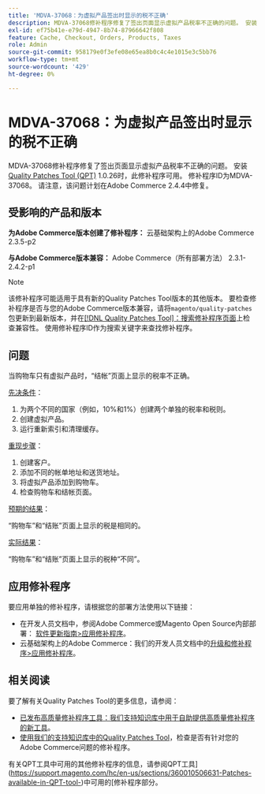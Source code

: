 ```yaml
---
title: 'MDVA-37068：为虚拟产品签出时显示的税不正确'
description: MDVA-37068修补程序修复了签出页面显示虚拟产品税率不正确的问题。 安装[Quality Patches Tool (QPT)](/help/announcements/adobe-commerce-announcements/magento-quality-patches-released-new-tool-to-self-serve-quality-patches.md) 1.0.26后，即可使用此修补程序。 修补程序ID为MDVA-37068。 请注意，该问题计划在Adobe Commerce 2.4.4中修复。
exl-id: ef75b41e-e79d-4947-8b74-87966642f808
feature: Cache, Checkout, Orders, Products, Taxes
role: Admin
source-git-commit: 958179e0f3efe08e65ea8b0c4c4e1015e3c5bb76
workflow-type: tm+mt
source-wordcount: '429'
ht-degree: 0%

---
```


# MDVA-37068：为虚拟产品签出时显示的税不正确

MDVA-37068修补程序修复了签出页面显示虚拟产品税率不正确的问题。 安装[Quality Patches Tool (QPT)](/help/announcements/adobe-commerce-announcements/magento-quality-patches-released-new-tool-to-self-serve-quality-patches.md) 1.0.26时，此修补程序可用。 修补程序ID为MDVA-37068。 请注意，该问题计划在Adobe Commerce 2.4.4中修复。

## 受影响的产品和版本

**为Adobe Commerce版本创建了修补程序：**
云基础架构上的Adobe Commerce 2.3.5-p2

**与Adobe Commerce版本兼容：**
Adobe Commerce（所有部署方法） 2.3.1-2.4.2-p1

>[!NOTE]
>
>该修补程序可能适用于具有新的Quality Patches Tool版本的其他版本。 要检查修补程序是否与您的Adobe Commerce版本兼容，请将`magento/quality-patches`包更新到最新版本，并在[[!DNL Quality Patches Tool]：搜索修补程序页面](https://devdocs.magento.com/quality-patches/tool.html#patch-grid)上检查兼容性。 使用修补程序ID作为搜索关键字来查找修补程序。

## 问题

当购物车只有虚拟产品时，“结帐”页面上显示的税率不正确。

<u>先决条件</u>：

1. 为两个不同的国家（例如，10%和1%）创建两个单独的税率和税则。
1. 创建虚拟产品。
1. 运行重新索引和清理缓存。

<u>重现步骤</u>：

1. 创建客户。
1. 添加不同的帐单地址和送货地址。
1. 将虚拟产品添加到购物车。
1. 检查购物车和结帐页面。

<u>预期的结果</u>：

“购物车”和“结账”页面上显示的税是相同的。

<u>实际结果</u>：

“购物车”和“结账”页面上显示的税种“不同”。

## 应用修补程序

要应用单独的修补程序，请根据您的部署方法使用以下链接：

* 在开发人员文档中，参阅Adobe Commerce或Magento Open Source内部部署： [软件更新指南>应用修补程序](https://devdocs.magento.com/guides/v2.4/comp-mgr/patching/mqp.html)。
* 云基础架构上的Adobe Commerce：我们的开发人员文档中的[升级和修补程序>应用修补程序](https://devdocs.magento.com/cloud/project/project-patch.html)。

## 相关阅读

要了解有关Quality Patches Tool的更多信息，请参阅：

* [已发布高质量修补程序工具：我们支持知识库中用于自助提供高质量修补程序的新工具](/help/announcements/adobe-commerce-announcements/magento-quality-patches-released-new-tool-to-self-serve-quality-patches.md)。
* [使用我们的支持知识库中的Quality Patches Tool](/help/support-tools/patches-available-in-qpt-tool/check-patch-for-magento-issue-with-magento-quality-patches.md)，检查是否有针对您的Adobe Commerce问题的修补程序。

有关QPT工具中可用的其他修补程序的信息，请参阅QPT工具](https://support.magento.com/hc/en-us/sections/360010506631-Patches-available-in-QPT-tool-)中可用的[修补程序部分。
